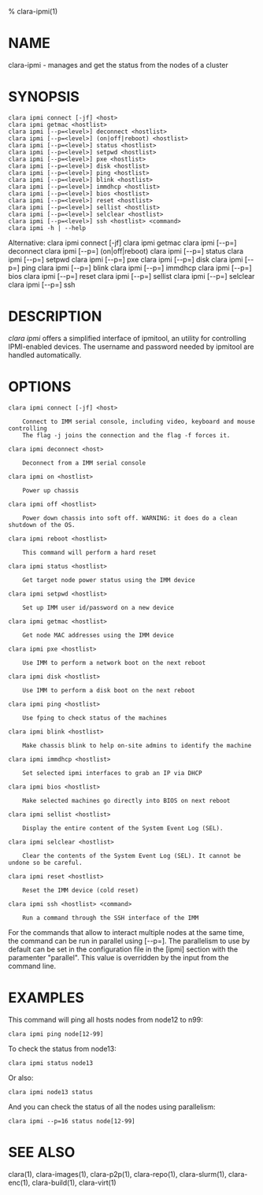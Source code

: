 % clara-ipmi(1)

# NAME

clara-ipmi - manages and get the status from the nodes of a cluster

# SYNOPSIS

    clara ipmi connect [-jf] <host>
    clara ipmi getmac <hostlist>
    clara ipmi [--p=<level>] deconnect <hostlist>
    clara ipmi [--p=<level>] (on|off|reboot) <hostlist>
    clara ipmi [--p=<level>] status <hostlist>
    clara ipmi [--p=<level>] setpwd <hostlist>
    clara ipmi [--p=<level>] pxe <hostlist>
    clara ipmi [--p=<level>] disk <hostlist>
    clara ipmi [--p=<level>] ping <hostlist>
    clara ipmi [--p=<level>] blink <hostlist>
    clara ipmi [--p=<level>] immdhcp <hostlist>
    clara ipmi [--p=<level>] bios <hostlist>
    clara ipmi [--p=<level>] reset <hostlist>
    clara ipmi [--p=<level>] sellist <hostlist>
    clara ipmi [--p=<level>] selclear <hostlist>
    clara ipmi [--p=<level>] ssh <hostlist> <command>
    clara ipmi -h | --help
Alternative:
    clara ipmi <host> connect [-jf]
    clara ipmi <hostlist> getmac
    clara ipmi [--p=<level>] <hostlist> deconnect
    clara ipmi [--p=<level>] <hostlist> (on|off|reboot)
    clara ipmi [--p=<level>] <hostlist> status
    clara ipmi [--p=<level>] <hostlist> setpwd
    clara ipmi [--p=<level>] <hostlist> pxe
    clara ipmi [--p=<level>] <hostlist> disk
    clara ipmi [--p=<level>] <hostlist> ping
    clara ipmi [--p=<level>] <hostlist> blink
    clara ipmi [--p=<level>] <hostlist> immdhcp
    clara ipmi [--p=<level>] <hostlist> bios
    clara ipmi [--p=<level>] <hostlist> reset
    clara ipmi [--p=<level>] <hostlist> sellist
    clara ipmi [--p=<level>] <hostlist> selclear
    clara ipmi [--p=<level>] <hostlist> ssh <command>

# DESCRIPTION

*clara ipmi* offers a simplified interface of ipmitool, an utility for controlling
IPMI-enabled devices. The username and password needed by ipmitool are handled
automatically.

# OPTIONS

    clara ipmi connect [-jf] <host>

        Connect to IMM serial console, including video, keyboard and mouse controlling
        The flag -j joins the connection and the flag -f forces it.

    clara ipmi deconnect <host>

        Deconnect from a IMM serial console

    clara ipmi on <hostlist>

        Power up chassis

    clara ipmi off <hostlist>

        Power down chassis into soft off. WARNING: it does do a clean shutdown of the OS.

    clara ipmi reboot <hostlist>

        This command will perform a hard reset

    clara ipmi status <hostlist>

        Get target node power status using the IMM device

    clara ipmi setpwd <hostlist>

        Set up IMM user id/password on a new device

    clara ipmi getmac <hostlist>

        Get node MAC addresses using the IMM device

    clara ipmi pxe <hostlist>

        Use IMM to perform a network boot on the next reboot

    clara ipmi disk <hostlist>

        Use IMM to perform a disk boot on the next reboot

    clara ipmi ping <hostlist>

        Use fping to check status of the machines

    clara ipmi blink <hostlist>

        Make chassis blink to help on-site admins to identify the machine

    clara ipmi immdhcp <hostlist>

        Set selected ipmi interfaces to grab an IP via DHCP

    clara ipmi bios <hostlist>

        Make selected machines go directly into BIOS on next reboot

    clara ipmi sellist <hostlist>

        Display the entire content of the System Event Log (SEL).

    clara ipmi selclear <hostlist>

        Clear the contents of the System Event Log (SEL). It cannot be undone so be careful.

    clara ipmi reset <hostlist>

        Reset the IMM device (cold reset)

    clara ipmi ssh <hostlist> <command>

        Run a command through the SSH interface of the IMM

For the commands that allow to interact multiple nodes at the same time,
the command can be run in parallel using [--p=<level>].
The parallelism to use by default can be set in the configuration file
in the [ipmi] section with the paramenter "parallel". This value is overridden
by the input from the command line.


# EXAMPLES

This command will ping all hosts nodes from node12 to n99:

    clara ipmi ping node[12-99]

To check the status from node13:

    clara ipmi status node13

Or also:

    clara ipmi node13 status

And you can check the status of all the nodes using parallelism:

    clara ipmi --p=16 status node[12-99]

# SEE ALSO

clara(1), clara-images(1), clara-p2p(1), clara-repo(1), clara-slurm(1), clara-enc(1), clara-build(1), clara-virt(1)
